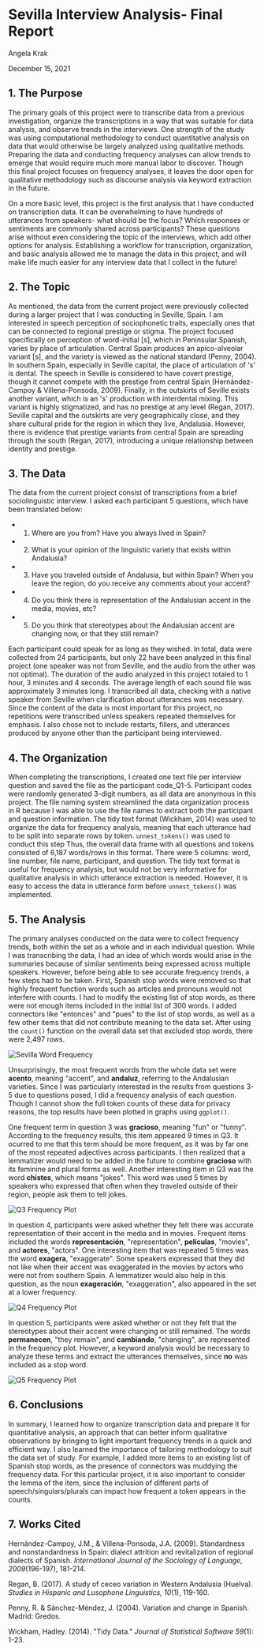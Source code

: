 # Sevilla Interview Analysis- Final Report
Angela Krak

December 15, 2021


## 1. The Purpose

The primary goals of this project were to transcribe data from a previous investigation, organize the transcriptions in a way that was suitable for data analysis, and observe trends in the interviews. One strength of the study was using computational methodology to conduct quantitative analysis on data that would otherwise be largely analyzed using qualitative methods. Preparing the data and conducting frequency analyses can allow trends to emerge that would require much more manual labor to discover. Though this final project focuses on frequency analyses, it leaves the door open for qualitative methodology such as discourse analysis via keyword extraction in the future. 

On a more basic level, this project is the first analysis that I have conducted on transcription data. It can be overwhelming to have hundreds of utterances from speakers- what should be the focus? Which responses or sentiments are commonly shared across participants? These questions arise without even considering the topic of the interviews, which add other options for analysis. Establishing a workflow for transcription, organization, and basic analysis allowed me to manage the data in this project, and will make life much easier for any interview data that I collect in the future! 

## 2. The Topic

As mentioned, the data from the current project were previously collected during a larger project that I was conducting in Seville, Spain. I am interested in speech perception of sociophonetic traits, especially ones that can be connected to regional prestige or stigma. The project focused specifically on perception of word-initial [s], which in Peninsular Spanish, varies by place of articulation. Central Spain produces an apico-alveolar variant [s], and the variety is viewed as the national standard (Penny, 2004). In southern Spain, especially in Seville capital, the place of articulation of 's' is dental. The speech in Seville is considered to have covert prestige, though it cannot compete with the prestige from central Spain (Hernández-Campoy & Villena-Ponsoda, 2009). Finally, in the outskirts of Seville exists another variant, which is an 's' production with interdental mixing. This variant is highly stigmatized, and has no prestige at any level (Regan, 2017). Seville capital and the outskirts are very geographically close, and they share cultural pride for the region in which they live, Andalusia. However, there is evidence that prestige variants from central Spain are spreading through the south (Regan, 2017), introducing a unique relationship between identity and prestige.

## 3. The Data
The data from the current project consist of transcriptions from a brief sociolinguistic interview. I asked each participant 5 questions, which have been translated below:

- 1. Where are you from? Have you always lived in Spain?
- 2. What is your opinion of the linguistic variety that exists within Andalusia?
- 3. Have you traveled outside of Andalusia, but within Spain? When you leave the region, do you receive any comments about your accent?
- 4. Do you think there is representation of the Andalusian accent in the media, movies, etc?
- 5. Do you think that stereotypes about the Andalusian accent are changing now, or that they still remain?

Each participant could speak for as long as they wished. In total, data were collected from 24 participants, but only 22 have been analyzed in this final project (one speaker was not from Seville, and the audio from the other was not optimal). The duration of the audio analyzed in this project totaled to 1 hour, 3 minutes and 4 seconds. The average length of each sound file was approximately 3 minutes long. I transcribed all data, checking with a native speaker from Seville when clarification about utterances was necessary. Since the content of the data is most important for this project, no repetitions were transcribed unless speakers repeated themselves for emphasis. I also chose not to include restarts, fillers, and utterances produced by anyone other than the participant being interviewed. 
 
## 4. The Organization
When completing the transcriptions, I created one text file per interview question and saved the file as the participant code_Q1-5. Participant codes were randomly generated 3-digit numbers, as all data are anonymous in this project. The file naming system streamlined the data organization process in R because I was able to use the file names to extract both the participant and question information. The tidy text format (Wickham, 2014) was used to organize the data for frequency analysis, meaning that each utterance had to be split into separate rows by token. `unnest_tokens()` was used to conduct this step Thus, the overall data frame with all questions and tokens consisted of 6,187 words/rows in this format. There were 5 columns: word, line number, file name, participant, and question. The tidy text format is useful for frequency analysis, but would not be very informative for qualitative analysis in which utterance extraction is needed. However, it is easy to access the data in utterance form before `unnest_tokens()` was implemented.

## 5. The Analysis
The primary analyses conducted on the data were to collect frequency trends, both within the set as a whole and in each individual question. While I was transcribing the data, I had an idea of which words would arise in the summaries because of similar sentiments being expressed across multiple speakers. However, before being able to see accurate frequency trends, a few steps had to be taken. First, Spanish stop words were removed so that highly frequent function words such as articles and pronouns would not interfere with counts. I had to modify the existing list of stop words, as there were not enough items included in the initial list of 300 words. I added connectors like "entonces" and "pues" to the list of stop words, as well as a few other items that did not contribute meaning to the data set. After using the `count()` function on the overall data set that excluded stop words, there were 2,497 rows. 

![Sevilla Word Frequency](Sevilla_Words.png)

Unsurprisingly, the most frequent words from the whole data set were **acento**, meaning "accent", and **andaluz**, referring to the Andalusian varieties. Since I was particularly interested in the results from questions 3-5 due to questions posed, I did a frequency analysis of each question. Though I cannot show the full token counts of these data for privacy reasons, the top results have been plotted in graphs using `ggplot()`. 

One frequent term in question 3 was **gracioso**, meaning "fun" or "funny". According to the frequency results, this item appeared 9 times in Q3. It ocurred to me that this term should be more frequent, as it was by far one of the most repeated adjectives across participants. I then realized that a lemmatizer would need to be added in the future to combine **gracioso** with its feminine and plural forms as well. Another interesting item in Q3 was the word **chistes**, which means "jokes". This word was used 5 times by speakers who expressed that often when they traveled outside of their region, people ask them to tell jokes.  

![Q3 Frequency Plot](Q3_freq.png)

In question 4, participants were asked whether they felt there was accurate representation of their accent in the media and in movies. Frequent items included the words **representación**, "representation", **películas**, "movies", and **actores**, "actors". One interesting item that was repeated 5 times was the word **exagera**, "exaggerate". Some speakers expressed that they did not like when their accent was exaggerated in the movies by actors who were not from southern Spain. A lemmatizer would also help in this question, as the noun **exageración**, "exaggeration", also appeared in the set at a lower frequency. 

![Q4 Frequency Plot](Q4_freq.png)

In question 5, participants were asked whether or not they felt that the stereotypes about their accent were changing or still remained. The words **permanecen**, "they remain", and **cambiando**, "changing", are represented in the frequency plot. However, a keyword analysis would be necessary to analyze these terms and extract the utterances themselves, since **no** was included as a stop word.  

![Q5 Frequency Plot](Q5_freq.png)

## 6. Conclusions

In summary, I learned how to organize transcription data and prepare it for quantitative analysis, an approach that can better inform qualitative observations by bringing to light important frequency trends in a quick and efficient way. I also learned the importance of tailoring methodology to suit the data set of study. For example, I added more items to an existing list of Spanish stop words, as the presence of connectors was muddying the frequency data. For this particular project, it is also important to consider the lemma of the item, since the inclusion of different parts of speech/singulars/plurals can impact how frequent a token appears in the counts. 

## 7. Works Cited

Hernández-Campoy, J.M., & Villena-Ponsoda, J.A. (2009). Standardness and nonstandardness in Spain: dialect attrition and revitalization of regional dialects of Spanish. *International Journal of the Sociology of Language, 2009*(196-197), 181-214.

Regan, B. (2017). A study of ceceo variation in Western Andalusia (Huelva). *Studies in Hispanic and Lusophone Linguistics, 10*(1), 119-160. 

Penny, R. & Sánchez-Méndez, J. (2004). Variation and change in Spanish. Madrid: Gredos.

Wickham, Hadley. (2014). "Tidy Data." *Journal of Statistical Software 59*(1): 1-23. 



